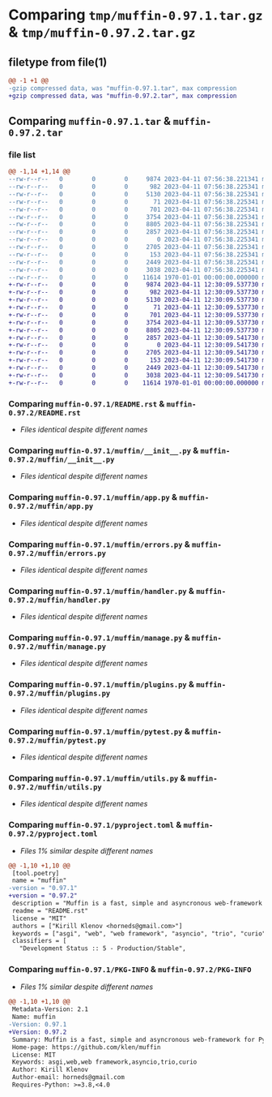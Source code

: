 # Comparing `tmp/muffin-0.97.1.tar.gz` & `tmp/muffin-0.97.2.tar.gz`

## filetype from file(1)

```diff
@@ -1 +1 @@
-gzip compressed data, was "muffin-0.97.1.tar", max compression
+gzip compressed data, was "muffin-0.97.2.tar", max compression
```

## Comparing `muffin-0.97.1.tar` & `muffin-0.97.2.tar`

### file list

```diff
@@ -1,14 +1,14 @@
--rw-r--r--   0        0        0     9874 2023-04-11 07:56:38.221341 muffin-0.97.1/README.rst
--rw-r--r--   0        0        0      982 2023-04-11 07:56:38.225341 muffin-0.97.1/muffin/__init__.py
--rw-r--r--   0        0        0     5130 2023-04-11 07:56:38.225341 muffin-0.97.1/muffin/app.py
--rw-r--r--   0        0        0       71 2023-04-11 07:56:38.225341 muffin-0.97.1/muffin/constants.py
--rw-r--r--   0        0        0      701 2023-04-11 07:56:38.225341 muffin-0.97.1/muffin/errors.py
--rw-r--r--   0        0        0     3754 2023-04-11 07:56:38.225341 muffin-0.97.1/muffin/handler.py
--rw-r--r--   0        0        0     8805 2023-04-11 07:56:38.225341 muffin-0.97.1/muffin/manage.py
--rw-r--r--   0        0        0     2857 2023-04-11 07:56:38.225341 muffin-0.97.1/muffin/plugins.py
--rw-r--r--   0        0        0        0 2023-04-11 07:56:38.225341 muffin-0.97.1/muffin/py.typed
--rw-r--r--   0        0        0     2705 2023-04-11 07:56:38.225341 muffin-0.97.1/muffin/pytest.py
--rw-r--r--   0        0        0      153 2023-04-11 07:56:38.225341 muffin-0.97.1/muffin/types.py
--rw-r--r--   0        0        0     2449 2023-04-11 07:56:38.225341 muffin-0.97.1/muffin/utils.py
--rw-r--r--   0        0        0     3038 2023-04-11 07:56:38.225341 muffin-0.97.1/pyproject.toml
--rw-r--r--   0        0        0    11614 1970-01-01 00:00:00.000000 muffin-0.97.1/PKG-INFO
+-rw-r--r--   0        0        0     9874 2023-04-11 12:30:09.537730 muffin-0.97.2/README.rst
+-rw-r--r--   0        0        0      982 2023-04-11 12:30:09.537730 muffin-0.97.2/muffin/__init__.py
+-rw-r--r--   0        0        0     5130 2023-04-11 12:30:09.537730 muffin-0.97.2/muffin/app.py
+-rw-r--r--   0        0        0       71 2023-04-11 12:30:09.537730 muffin-0.97.2/muffin/constants.py
+-rw-r--r--   0        0        0      701 2023-04-11 12:30:09.537730 muffin-0.97.2/muffin/errors.py
+-rw-r--r--   0        0        0     3754 2023-04-11 12:30:09.537730 muffin-0.97.2/muffin/handler.py
+-rw-r--r--   0        0        0     8805 2023-04-11 12:30:09.537730 muffin-0.97.2/muffin/manage.py
+-rw-r--r--   0        0        0     2857 2023-04-11 12:30:09.541730 muffin-0.97.2/muffin/plugins.py
+-rw-r--r--   0        0        0        0 2023-04-11 12:30:09.541730 muffin-0.97.2/muffin/py.typed
+-rw-r--r--   0        0        0     2705 2023-04-11 12:30:09.541730 muffin-0.97.2/muffin/pytest.py
+-rw-r--r--   0        0        0      153 2023-04-11 12:30:09.541730 muffin-0.97.2/muffin/types.py
+-rw-r--r--   0        0        0     2449 2023-04-11 12:30:09.541730 muffin-0.97.2/muffin/utils.py
+-rw-r--r--   0        0        0     3038 2023-04-11 12:30:09.541730 muffin-0.97.2/pyproject.toml
+-rw-r--r--   0        0        0    11614 1970-01-01 00:00:00.000000 muffin-0.97.2/PKG-INFO
```

### Comparing `muffin-0.97.1/README.rst` & `muffin-0.97.2/README.rst`

 * *Files identical despite different names*

### Comparing `muffin-0.97.1/muffin/__init__.py` & `muffin-0.97.2/muffin/__init__.py`

 * *Files identical despite different names*

### Comparing `muffin-0.97.1/muffin/app.py` & `muffin-0.97.2/muffin/app.py`

 * *Files identical despite different names*

### Comparing `muffin-0.97.1/muffin/errors.py` & `muffin-0.97.2/muffin/errors.py`

 * *Files identical despite different names*

### Comparing `muffin-0.97.1/muffin/handler.py` & `muffin-0.97.2/muffin/handler.py`

 * *Files identical despite different names*

### Comparing `muffin-0.97.1/muffin/manage.py` & `muffin-0.97.2/muffin/manage.py`

 * *Files identical despite different names*

### Comparing `muffin-0.97.1/muffin/plugins.py` & `muffin-0.97.2/muffin/plugins.py`

 * *Files identical despite different names*

### Comparing `muffin-0.97.1/muffin/pytest.py` & `muffin-0.97.2/muffin/pytest.py`

 * *Files identical despite different names*

### Comparing `muffin-0.97.1/muffin/utils.py` & `muffin-0.97.2/muffin/utils.py`

 * *Files identical despite different names*

### Comparing `muffin-0.97.1/pyproject.toml` & `muffin-0.97.2/pyproject.toml`

 * *Files 1% similar despite different names*

```diff
@@ -1,10 +1,10 @@
 [tool.poetry]
 name = "muffin"
-version = "0.97.1"
+version = "0.97.2"
 description = "Muffin is a fast, simple and asyncronous web-framework for Python 3 (asyncio, trio, curio)"
 readme = "README.rst"
 license = "MIT"
 authors = ["Kirill Klenov <horneds@gmail.com>"]
 keywords = ["asgi", "web", "web framework", "asyncio", "trio", "curio"]
 classifiers = [
   "Development Status :: 5 - Production/Stable",
```

### Comparing `muffin-0.97.1/PKG-INFO` & `muffin-0.97.2/PKG-INFO`

 * *Files 1% similar despite different names*

```diff
@@ -1,10 +1,10 @@
 Metadata-Version: 2.1
 Name: muffin
-Version: 0.97.1
+Version: 0.97.2
 Summary: Muffin is a fast, simple and asyncronous web-framework for Python 3 (asyncio, trio, curio)
 Home-page: https://github.com/klen/muffin
 License: MIT
 Keywords: asgi,web,web framework,asyncio,trio,curio
 Author: Kirill Klenov
 Author-email: horneds@gmail.com
 Requires-Python: >=3.8,<4.0
```

